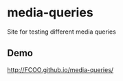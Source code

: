 # media-queries
Site for testing different media queries

## Demo

http://FCOO.github.io/media-queries/ 